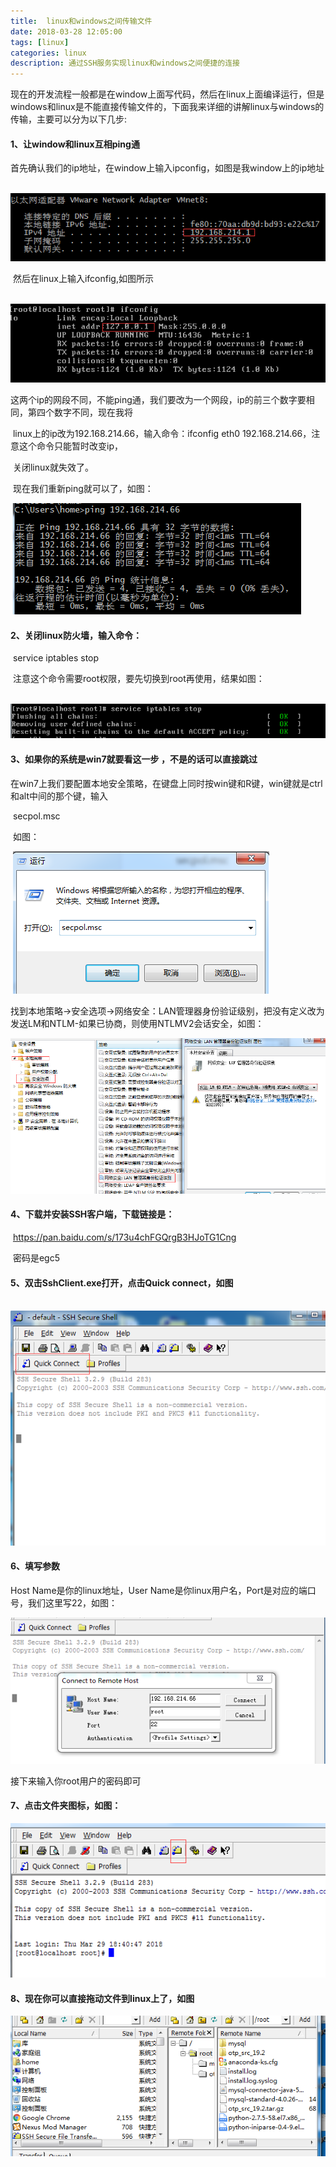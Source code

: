```yaml
---
title:  linux和windows之间传输文件
date: 2018-03-28 12:05:00 
tags: [linux] 
categories: linux 
description: 通过SSH服务实现linux和windows之间便捷的连接
---
```


​    现在的开发流程一般都是在window上面写代码，然后在linux上面编译运行，但是windows和linux是不能直接传输文件的，下面我来详细的讲解linux与windows的传输，主要可以分为以下几步:<!--more-->

#### 1、让window和linux互相ping通

​      首先确认我们的ip地址，在window上输入ipconfig，如图是我window上的ip地址

​           ![mg0](https://raw.githubusercontent.com/ganmyds/markdown_img_test/master/img/linux_connect_01.png)

​       然后在linux上输入ifconfig,如图所示

​           ![mg0](https://raw.githubusercontent.com/ganmyds/markdown_img_test/master/img/linux_connect_02.png)

​        这两个ip的网段不同，不能ping通，我们要改为一个网段，ip的前三个数字要相同，第四个数字不同，现在我将   

​        linux上的ip改为192.168.214.66，输入命令：ifconfig eth0 192.168.214.66，注意这个命令只能暂时改变ip，     

​       关闭linux就失效了。

​       现在我们重新ping就可以了，如图：

​         ![52238922762](https://raw.githubusercontent.com/ganmyds/markdown_img_test/master/img/linux_connect_03.png)

####   2、关闭linux防火墙，输入命令：

​        service iptables stop

​       注意这个命令需要root权限，要先切换到root再使用，结果如图：

​      ![mg0](https://raw.githubusercontent.com/ganmyds/markdown_img_test/master/img/linux_connect_04.png)

####   3、如果你的系统是win7就要看这一步 ，不是的话可以直接跳过

​       在win7上我们要配置本地安全策略，在键盘上同时按win键和R键，win键就是ctrl和alt中间的那个键，输入

​      secpol.msc

​      如图：

​      ![mg0](https://raw.githubusercontent.com/ganmyds/markdown_img_test/master/img/linux_connect_05.png)

​      找到本地策略->安全选项->网络安全：LAN管理器身份验证级别，把没有定义改为发送LM和NTLM-如果已协商，则使用NTLMV2会话安全，如图：

![mg0](https://raw.githubusercontent.com/ganmyds/markdown_img_test/master/img/linux_connect_06.png)

#### 4、下载并安装SSH客户端，下载链接是：

​     https://pan.baidu.com/s/173u4chFGQrgB3HJoTG1Cng

​     密码是egc5

#### 5、双击SshClient.exe打开，点击Quick connect，如图



​       ![mg0](https://raw.githubusercontent.com/ganmyds/markdown_img_test/master/img/linux_connect_07.png)

#### 6、填写参数

Host Name是你的linux地址，User Name是你linux用户名，Port是对应的端口号，我们这里写22，如图：  

![inux_connect_](https://raw.githubusercontent.com/ganmyds/markdown_img_test/master/img/linux_connect_8.png)

接下来输入你root用户的密码即可

#### 7、点击文件夹图标，如图：

![inux_connect_](https://raw.githubusercontent.com/ganmyds/markdown_img_test/master/img/linux_connect_9.png)

#### 8、现在你可以直接拖动文件到linux上了，如图

![inux_connect_1](https://raw.githubusercontent.com/ganmyds/markdown_img_test/master/img/linux_connect_10.png)



​     

 